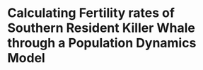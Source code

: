 # Calculating Fertility rates of Southern Resident Killer Whale through a Population Dynamics Model
